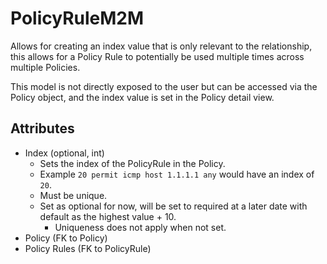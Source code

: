 # PolicyRuleM2M

Allows for creating an index value that is only relevant to the relationship, this allows for a Policy Rule to potentially be used multiple times across multiple Policies.

This model is not directly exposed to the user but can be accessed via the Policy object, and the index value is set in the Policy detail view.

## Attributes

* Index (optional, int)
    * Sets the index of the PolicyRule in the Policy.
    * Example `20 permit icmp host 1.1.1.1 any` would have an index of `20`.
    * Must be unique.
    * Set as optional for now, will be set to required at a later date with default as the highest value + 10.
        * Uniqueness does not apply when not set.
* Policy (FK to Policy)
* Policy Rules (FK to PolicyRule)
